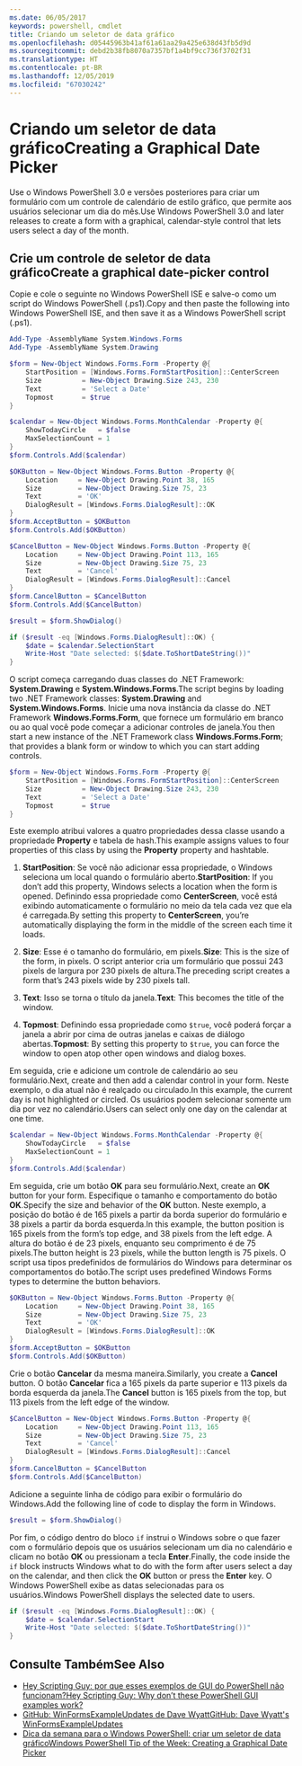 ```yaml
---
ms.date: 06/05/2017
keywords: powershell, cmdlet
title: Criando um seletor de data gráfico
ms.openlocfilehash: d05445963b41af61a61aa29a425e638d43fb5d9d
ms.sourcegitcommit: debd2b38fb8070a7357bf1a4bf9cc736f3702f31
ms.translationtype: HT
ms.contentlocale: pt-BR
ms.lasthandoff: 12/05/2019
ms.locfileid: "67030242"
---
```

# <a name="creating-a-graphical-date-picker"></a><span data-ttu-id="1f272-103">Criando um seletor de data gráfico</span><span class="sxs-lookup"><span data-stu-id="1f272-103">Creating a Graphical Date Picker</span></span>

<span data-ttu-id="1f272-104">Use o Windows PowerShell 3.0 e versões posteriores para criar um formulário com um controle de calendário de estilo gráfico, que permite aos usuários selecionar um dia do mês.</span><span class="sxs-lookup"><span data-stu-id="1f272-104">Use Windows PowerShell 3.0 and later releases to create a form with a graphical, calendar-style control that lets users select a day of the month.</span></span>

## <a name="create-a-graphical-date-picker-control"></a><span data-ttu-id="1f272-105">Crie um controle de seletor de data gráfico</span><span class="sxs-lookup"><span data-stu-id="1f272-105">Create a graphical date-picker control</span></span>

<span data-ttu-id="1f272-106">Copie e cole o seguinte no Windows PowerShell ISE e salve-o como um script do Windows PowerShell (.ps1).</span><span class="sxs-lookup"><span data-stu-id="1f272-106">Copy and then paste the following into Windows PowerShell ISE, and then save it as a Windows PowerShell script (.ps1).</span></span>

```powershell
Add-Type -AssemblyName System.Windows.Forms
Add-Type -AssemblyName System.Drawing

$form = New-Object Windows.Forms.Form -Property @{
    StartPosition = [Windows.Forms.FormStartPosition]::CenterScreen
    Size          = New-Object Drawing.Size 243, 230
    Text          = 'Select a Date'
    Topmost       = $true
}

$calendar = New-Object Windows.Forms.MonthCalendar -Property @{
    ShowTodayCircle   = $false
    MaxSelectionCount = 1
}
$form.Controls.Add($calendar)

$OKButton = New-Object Windows.Forms.Button -Property @{
    Location     = New-Object Drawing.Point 38, 165
    Size         = New-Object Drawing.Size 75, 23
    Text         = 'OK'
    DialogResult = [Windows.Forms.DialogResult]::OK
}
$form.AcceptButton = $OKButton
$form.Controls.Add($OKButton)

$CancelButton = New-Object Windows.Forms.Button -Property @{
    Location     = New-Object Drawing.Point 113, 165
    Size         = New-Object Drawing.Size 75, 23
    Text         = 'Cancel'
    DialogResult = [Windows.Forms.DialogResult]::Cancel
}
$form.CancelButton = $CancelButton
$form.Controls.Add($CancelButton)

$result = $form.ShowDialog()

if ($result -eq [Windows.Forms.DialogResult]::OK) {
    $date = $calendar.SelectionStart
    Write-Host "Date selected: $($date.ToShortDateString())"
}
```

<span data-ttu-id="1f272-107">O script começa carregando duas classes do .NET Framework: **System.Drawing** e **System.Windows.Forms**.</span><span class="sxs-lookup"><span data-stu-id="1f272-107">The script begins by loading two .NET Framework classes: **System.Drawing** and **System.Windows.Forms**.</span></span>
<span data-ttu-id="1f272-108">Inicie uma nova instância da classe do .NET Framework **Windows.Forms.Form**, que fornece um formulário em branco ou ao qual você pode começar a adicionar controles de janela.</span><span class="sxs-lookup"><span data-stu-id="1f272-108">You then start a new instance of the .NET Framework class **Windows.Forms.Form**; that provides a blank form or window to which you can start adding controls.</span></span>

```powershell
$form = New-Object Windows.Forms.Form -Property @{
    StartPosition = [Windows.Forms.FormStartPosition]::CenterScreen
    Size          = New-Object Drawing.Size 243, 230
    Text          = 'Select a Date'
    Topmost       = $true
}
```

<span data-ttu-id="1f272-109">Este exemplo atribui valores a quatro propriedades dessa classe usando a propriedade **Property** e tabela de hash.</span><span class="sxs-lookup"><span data-stu-id="1f272-109">This example assigns values to four properties of this class by using the **Property** property and hashtable.</span></span>

1. <span data-ttu-id="1f272-110">**StartPosition**: Se você não adicionar essa propriedade, o Windows seleciona um local quando o formulário aberto.</span><span class="sxs-lookup"><span data-stu-id="1f272-110">**StartPosition**: If you don’t add this property, Windows selects a location when the form is opened.</span></span>
   <span data-ttu-id="1f272-111">Definindo essa propriedade como **CenterScreen**, você está exibindo automaticamente o formulário no meio da tela cada vez que ela é carregada.</span><span class="sxs-lookup"><span data-stu-id="1f272-111">By setting this property to **CenterScreen**, you’re automatically displaying the form in the middle of the screen each time it loads.</span></span>

2. <span data-ttu-id="1f272-112">**Size**: Esse é o tamanho do formulário, em pixels.</span><span class="sxs-lookup"><span data-stu-id="1f272-112">**Size**: This is the size of the form, in pixels.</span></span>
   <span data-ttu-id="1f272-113">O script anterior cria um formulário que possui 243 pixels de largura por 230 pixels de altura.</span><span class="sxs-lookup"><span data-stu-id="1f272-113">The preceding script creates a form that’s 243 pixels wide by 230 pixels tall.</span></span>

3. <span data-ttu-id="1f272-114">**Text**: Isso se torna o título da janela.</span><span class="sxs-lookup"><span data-stu-id="1f272-114">**Text**: This becomes the title of the window.</span></span>

4. <span data-ttu-id="1f272-115">**Topmost**: Definindo essa propriedade como `$true`, você poderá forçar a janela a abrir por cima de outras janelas e caixas de diálogo abertas.</span><span class="sxs-lookup"><span data-stu-id="1f272-115">**Topmost**: By setting this property to `$true`, you can force the window to open atop other open windows and dialog boxes.</span></span>

<span data-ttu-id="1f272-116">Em seguida, crie e adicione um controle de calendário ao seu formulário.</span><span class="sxs-lookup"><span data-stu-id="1f272-116">Next, create and then add a calendar control in your form.</span></span>
<span data-ttu-id="1f272-117">Neste exemplo, o dia atual não é realçado ou circulado.</span><span class="sxs-lookup"><span data-stu-id="1f272-117">In this example, the current day is not highlighted or circled.</span></span>
<span data-ttu-id="1f272-118">Os usuários podem selecionar somente um dia por vez no calendário.</span><span class="sxs-lookup"><span data-stu-id="1f272-118">Users can select only one day on the calendar at one time.</span></span>

```powershell
$calendar = New-Object Windows.Forms.MonthCalendar -Property @{
    ShowTodayCircle   = $false
    MaxSelectionCount = 1
}
$form.Controls.Add($calendar)
```

<span data-ttu-id="1f272-119">Em seguida, crie um botão **OK** para seu formulário.</span><span class="sxs-lookup"><span data-stu-id="1f272-119">Next, create an **OK** button for your form.</span></span>
<span data-ttu-id="1f272-120">Especifique o tamanho e comportamento do botão **OK**.</span><span class="sxs-lookup"><span data-stu-id="1f272-120">Specify the size and behavior of the **OK** button.</span></span>
<span data-ttu-id="1f272-121">Neste exemplo, a posição do botão é de 165 pixels a partir da borda superior do formulário e 38 pixels a partir da borda esquerda.</span><span class="sxs-lookup"><span data-stu-id="1f272-121">In this example, the button position is 165 pixels from the form’s top edge, and 38 pixels from the left edge.</span></span>
<span data-ttu-id="1f272-122">A altura do botão é de 23 pixels, enquanto seu comprimento é de 75 pixels.</span><span class="sxs-lookup"><span data-stu-id="1f272-122">The button height is 23 pixels, while the button length is 75 pixels.</span></span>
<span data-ttu-id="1f272-123">O script usa tipos predefinidos de formulários do Windows para determinar os comportamentos do botão.</span><span class="sxs-lookup"><span data-stu-id="1f272-123">The script uses predefined Windows Forms types to determine the button behaviors.</span></span>

```powershell
$OKButton = New-Object Windows.Forms.Button -Property @{
    Location     = New-Object Drawing.Point 38, 165
    Size         = New-Object Drawing.Size 75, 23
    Text         = 'OK'
    DialogResult = [Windows.Forms.DialogResult]::OK
}
$form.AcceptButton = $OKButton
$form.Controls.Add($OKButton)
```

<span data-ttu-id="1f272-124">Crie o botão **Cancelar** da mesma maneira.</span><span class="sxs-lookup"><span data-stu-id="1f272-124">Similarly, you create a **Cancel** button.</span></span>
<span data-ttu-id="1f272-125">O botão **Cancelar** fica a 165 pixels da parte superior e 113 pixels da borda esquerda da janela.</span><span class="sxs-lookup"><span data-stu-id="1f272-125">The **Cancel** button is 165 pixels from the top, but 113 pixels from the left edge of the window.</span></span>

```powershell
$CancelButton = New-Object Windows.Forms.Button -Property @{
    Location     = New-Object Drawing.Point 113, 165
    Size         = New-Object Drawing.Size 75, 23
    Text         = 'Cancel'
    DialogResult = [Windows.Forms.DialogResult]::Cancel
}
$form.CancelButton = $CancelButton
$form.Controls.Add($CancelButton)
```

<span data-ttu-id="1f272-126">Adicione a seguinte linha de código para exibir o formulário do Windows.</span><span class="sxs-lookup"><span data-stu-id="1f272-126">Add the following line of code to display the form in Windows.</span></span>

```powershell
$result = $form.ShowDialog()
```

<span data-ttu-id="1f272-127">Por fim, o código dentro do bloco `if` instrui o Windows sobre o que fazer com o formulário depois que os usuários selecionam um dia no calendário e clicam no botão **OK** ou pressionam a tecla **Enter**.</span><span class="sxs-lookup"><span data-stu-id="1f272-127">Finally, the code inside the `if` block instructs Windows what to do with the form after users select a day on the calendar, and then click the **OK** button or press the **Enter** key.</span></span>
<span data-ttu-id="1f272-128">O Windows PowerShell exibe as datas selecionadas para os usuários.</span><span class="sxs-lookup"><span data-stu-id="1f272-128">Windows PowerShell displays the selected date to users.</span></span>

```powershell
if ($result -eq [Windows.Forms.DialogResult]::OK) {
    $date = $calendar.SelectionStart
    Write-Host "Date selected: $($date.ToShortDateString())"
}
```

## <a name="see-also"></a><span data-ttu-id="1f272-129">Consulte Também</span><span class="sxs-lookup"><span data-stu-id="1f272-129">See Also</span></span>

- [<span data-ttu-id="1f272-130">Hey Scripting Guy:  por que esses exemplos de GUI do PowerShell não funcionam?</span><span class="sxs-lookup"><span data-stu-id="1f272-130">Hey Scripting Guy:  Why don’t these PowerShell GUI examples work?</span></span>](https://go.microsoft.com/fwlink/?LinkId=506644)
- [<span data-ttu-id="1f272-131">GitHub: WinFormsExampleUpdates de Dave Wyatt</span><span class="sxs-lookup"><span data-stu-id="1f272-131">GitHub: Dave Wyatt's WinFormsExampleUpdates</span></span>](https://github.com/dlwyatt/WinFormsExampleUpdates)
- [<span data-ttu-id="1f272-132">Dica da semana para o Windows PowerShell:  criar um seletor de data gráfico</span><span class="sxs-lookup"><span data-stu-id="1f272-132">Windows PowerShell Tip of the Week:  Creating a Graphical Date Picker</span></span>](https://technet.microsoft.com/library/ff730942.aspx)
